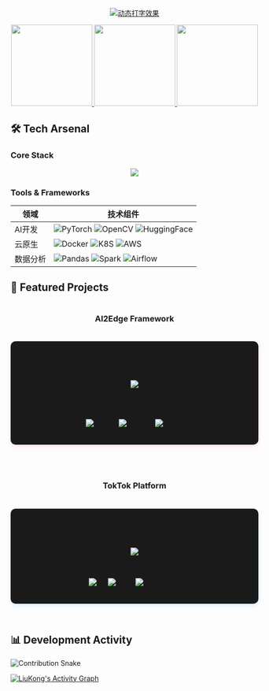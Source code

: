 <!-- 头部动态区 -->
<p align="center">
  <a href="https://git.io/typing-svg">
    <img src="https://readme-typing-svg.demolab.com?font=Fira+Code&weight=600&size=26&pause=1000&color=FF79C6&width=600&lines=Hello+Everyone👋+This's+My+Farm👨‍🌾;Developing🎤+Building🏃‍♂️+Test🕶+Upload🏀;I+am+working+🐮+🐴;NO+Bug+No+Bug+No+Bug" alt="动态打字效果" />
  </a>
</p>

<!-- 数据卡片组合 -->
<div align="center">
  <a href="https://github.com/liu-kong">
    <img height="165" src="https://github-readme-stats.vercel.app/api?username=liu-kong&show_icons=true&theme=radical&include_all_commits=true&count_private=true&custom_title=Dev+Metrics&hide=issues" />
    <img height="165" src="https://github-readme-stats.vercel.app/api/top-langs/?username=liu-kong&layout=compact&theme=radical&hide=Jupyter%20Notebook&langs_count=6" />
    <img height="165" src="https://streak-stats.demolab.com/?user=liu-kong&theme=radical&hide_border=true" />
  </a>
</div>

## 🛠️ Tech Arsenal

### Core Stack
<p align="center">
  <img src="https://skillicons.dev/icons?i=py,tensorflow,pytorch,flask,fastapi,docker,kubernetes,aws,gcp,git,github,linux" />
</p>

### Tools & Frameworks
| 领域        | 技术组件                                                                 |
|-------------|-------------------------------------------------------------------------|
| AI开发      | ![PyTorch](https://img.shields.io/badge/-PyTorch-EE4C2C?logo=pytorch) ![OpenCV](https://img.shields.io/badge/-OpenCV-5C3EE8?logo=opencv) ![HuggingFace](https://img.shields.io/badge/-HuggingFace-FFD21E?logo=huggingface) |
| 云原生      | ![Docker](https://img.shields.io/badge/-Docker-2496ED?logo=docker) ![K8S](https://img.shields.io/badge/-Kubernetes-326CE5?logo=kubernetes) ![AWS](https://img.shields.io/badge/-AWS-232F3E?logo=amazonaws) |
| 数据分析    | ![Pandas](https://img.shields.io/badge/-Pandas-150458?logo=pandas) ![Spark](https://img.shields.io/badge/-Spark-E25A1C?logo=apachespark) ![Airflow](https://img.shields.io/badge/-Airflow-017CEE?logo=apacheairflow) |


## 🚀 Featured Projects

<div align="center" style="display: flex; gap: 20px; flex-wrap: wrap; justify-content: center;">

### AI2Edge Framework
<div style="flex: 1; min-width: 400px; background: #1a1a1a; padding: 20px; border-radius: 10px; box-shadow: 0 4px 8px rgba(255,121,198,0.2); margin-bottom: 30px;">
  <a href="https://github.com/liu-kong/AI2Edge">
    <h3>🤖 AI2Edge: ML Deployment Framework</h3>
    <img src="https://github-readme-stats.vercel.app/api/pin/?username=liu-kong&repo=AI2Edge&theme=radical&show_owner=true">
  </a>
  <p>End-to-end solution for deploying machine learning models to edge devices with:</p>
  <div style="margin: 15px 0;">
    <img src="https://img.shields.io/badge/Python-3.10%2B-blue?logo=python" alt="Python">
    <img src="https://img.shields.io/badge/PyTorch-2.0%2B-EE4C2C?logo=pytorch" alt="PyTorch">
    <img src="https://img.shields.io/badge/ONNX-1.13%2B-005BAC?logo=onnx" alt="ONNX">
  </div>
</div>

### TokTok Platform
<div style="flex: 1; min-width: 400px; background: #1a1a1a; padding: 20px; border-radius: 10px; box-shadow: 0 4px 8px rgba(79,192,255,0.2); margin-bottom: 30px;">
  <a href="https://github.com/liu-kong/toktok">
    <h3>💬 TokTok: Real-time Messaging</h3>
    <img src="https://github-readme-stats.vercel.app/api/pin/?username=liu-kong&repo=toktok&theme=radical&show_owner=true">
  </a>
  <p>High-performance messaging platform featuring:</p>
  <div style="margin: 15px 0;">
    <img src="https://img.shields.io/badge/Go-1.20%2B-00ADD8?logo=go" alt="Go">
    <img src="https://img.shields.io/badge/Redis-7.0%2B-DC382D?logo=redis" alt="Redis">
    <img src="https://img.shields.io/badge/WebSocket-✓-green?logo=websocket" alt="WebSocket">
  </div>
</div>

</div>

## 📊 Development Activity

![Contribution Snake](https://raw.githubusercontent.com/liu-kong/liu-kong/main/dist/github-contribution-grid-snake.svg)

<!-- 动态活动图 -->
[![LiuKong's Activity Graph](https://github-readme-activity-graph.vercel.app/graph?username=liu-kong&theme=react-dark&area=true&radius=16)](https://github.com/liu-kong)
